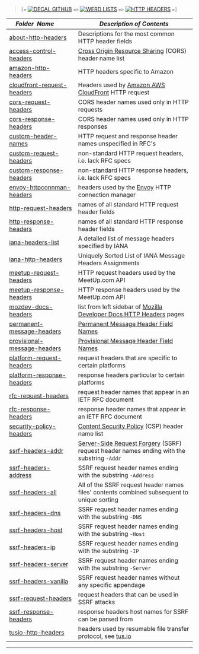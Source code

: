 > `[=` [![DECAL GITHUB](https://img.shields.io/badge/DECAL-GITHUB-Yellow.svg?logo=github&style=popout&longCache=true)](https://decal.github.io "DECAL GITHUB") `=>` [![WERD LISTS](https://img.shields.io/badge/WERD-LISTS-Purple.svg?logo=github&style=popout&longCache=true)](https://decal.github.io/werdlists "WERD LISTS") `=>` [![HTTP HEADERS](https://img.shields.io/badge/HTTP-HEADERS-RoyalBlue.svg?logo=github&style=popout)](https://decal.github.io/werdlists/http-headers "HTTP HEADERS") `=]`
  
|&nbsp;&nbsp;&nbsp;&nbsp;_Folder&nbsp;&nbsp;Name_&nbsp;&nbsp;&nbsp;&nbsp;| _Description of Contents_
|:----------------|--------------------------------------------------------------------------------------------------------------------------------------------------------
| [about-http-headers](about-http-headers.txt) |  Descriptions for the most common HTTP header fields 
| [access-control-headers](access-control-headers.txt) |  [Cross Origin Resource Sharing](https://wikipedia.org/wiki/Cross-origin_resource_sharing) (CORS) header name list 
| [amazon-http-headers](amazon-http-headers.txt) |  HTTP headers specific to Amazon 
| [cloudfront-request-headers](cloudfront-request-headers.txt) |  Headers used by [Amazon AWS CloudFront](https://aws.amazon.com/cloudfront/ "CloudFront is a content delivery network offered by Amazon Web Services.") HTTP request 
| [cors-request-headers](cors-request-headers.txt) |  CORS header names used only in HTTP requests 
| [cors-response-headers](cors-response-headers.txt) |  CORS header names used only in HTTP responses 
| [custom-header-names](custom-header-names.txt) |  HTTP request and response header names unspecified in RFC's 
| [custom-request-headers](custom-request-headers.txt) |  non-standard HTTP request headers, i.e. lack RFC specs 
| [custom-response-headers](custom-response-headers.txt) |  non-standard HTTP response headers, i.e. lack RFC specs 
| [envoy-httpconnman-headers](envoy-httpconnman-headers.txt) |  headers used by the [Envoy](https://envoyproxy.io "Envoy is an open source edge and service proxy, designed for cloud-native applications.") HTTP connection manager 
| [http-request-headers](http-request-headers.txt) |  names of all standard HTTP request header fields 
| [http-response-headers](http-response-headers.txt) |  names of all standard HTTP response header fields 
| [iana-headers-list](iana-headers-list.txt) |  A detailed list of message headers specified by IANA 
| [iana-http-headers](iana-http-headers.txt) |  Uniquely Sorted List of IANA Message Headers Assignments 
| [meetup-request-headers](meetup-request-headers.txt) |  HTTP request headers used by the MeetUp.com API 
| [meetup-response-headers](meetup-response-headers.txt) |  HTTP response headers used by the MeetUp.com API 
| [mozdev-docs-headers](mozdev-docs-headers.txt) |  list from left sidebar of [Mozilla Developer Docs HTTP Headers](https://developer.mozilla.org/docs/Web/HTTP/Headers) pages
| [permanent-message-headers](permanent-message-headers.csv) |  [Permanent Message Header Field Names](https://iana.org/assignments/message-headers/perm-headers.csv) 
| [provisional-message-headers](provisional-message-headers.csv) |  [Provisional Message Header Field Names](https://iana.org/assignments/message-headers/prov-headers.csv) 
| [platform-request-headers](platform-request-headers.txt) |  request headers that are specific to certain platforms 
| [platform-response-headers](platform-response-headers.txt) |  response headers particular to certain platforms 
| [rfc-request-headers](rfc-request-headers.txt) |  request header names that appear in an IETF RFC document 
| [rfc-response-headers](rfc-response-headers.txt) |  response header names that appear in an IETF RFC document 
| [security-policy-headers](security-policy-headers.txt) |  [Content Security Policy](https://wikipedia.org/wiki/Content_Security_Policy) (CSP) header name list 
| [ssrf-headers-addr](ssrf-headers-addr.txt) | [Server-Side Request Forgery](https://www.owasp.org/index.php/Server_Side_Request_Forgery) (SSRF) request header names ending with the substring `-Addr`
| [ssrf-headers-address](ssrf-headers-address.txt) | SSRF request header names ending with the substring `-Address`
| [ssrf-headers-all](ssrf-headers-all.txt) | All of the SSRF request header names files' contents combined subsequent to unique sorting
| [ssrf-headers-dns](ssrf-headers-dns.txt) | SSRF request header names ending with the substring `-DNS`
| [ssrf-headers-host](ssrf-headers-host.txt) | SSRF request header names ending with the substring `-Host`
| [ssrf-headers-ip](ssrf-headers-ip.txt) | SSRF request header names ending with the substring `-IP`
| [ssrf-headers-server](ssrf-headers-server.txt) | SSRF request header names ending with the substring `-Server`
| [ssrf-headers-vanilla](ssrf-headers-vanilla.txt) | SSRF request header names without any specific appendage
| [ssrf-request-headers](ssrf-request-headers.txt) |  request headers that can be used in SSRF attacks 
| [ssrf-response-headers](ssrf-response-headers.txt) |  response headers host names for SSRF can be parsed from 
| [tusio-http-headers](tusio-http-headers.txt) |  headers used by resumable file transfer protocol, see [tus.io](https://tus.io "Open Protocol for Resumable File Uploads") 

* * *

